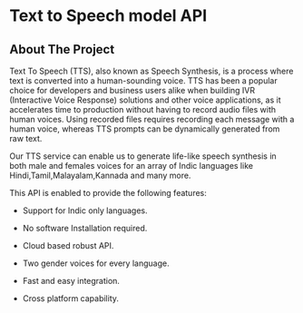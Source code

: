 # Text to Speech model API


<!-- ABOUT THE PROJECT -->
## About The Project

Text To Speech (TTS), also known as Speech Synthesis, is a process where text is converted into a human-sounding voice. TTS has been a popular choice for developers and business users alike when building IVR (Interactive Voice Response) solutions and other voice applications, as it accelerates time to production without having to record audio files with human voices. Using recorded files requires recording each message with a human voice, whereas TTS prompts can be dynamically generated from raw text.

Our TTS service can enable us to generate life-like speech synthesis in both male and females voices for an array of Indic languages like Hindi,Tamil,Malayalam,Kannada and many more.

This API is enabled to provide the following features:

* Support for Indic only languages.

* No software Installation required.

* Cloud based robust API.

* Two gender voices for every language.

* Fast and easy integration.

* Cross platform capability.

